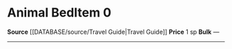 ﻿---
id: '1697'
item_category: Animals and Gear
item_subcategory: Animal Caretaking Gear
level: '0'
name: Animal Bed
price: 1 sp
rarity: Common
source: '[[DATABASE/source/Travel Guide|Travel Guide]]'
subcategory: animalgear
type: Item

---
# Animal Bed<span class="item-type">Item 0</span>

**Source** [[DATABASE/source/Travel Guide|Travel Guide]]
**Price** 1 sp
**Bulk** —

---